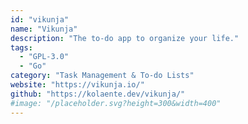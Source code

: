```yaml
---
id: "vikunja"
name: "Vikunja"
description: "The to-do app to organize your life."
tags:
  - "GPL-3.0"
  - "Go"
category: "Task Management & To-do Lists"
website: "https://vikunja.io/"
github: "https://kolaente.dev/vikunja/"
#image: "/placeholder.svg?height=300&width=400"
---
```


